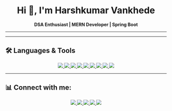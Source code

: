 <h1 align="center">Hi 👋, I'm Harshkumar Vankhede</h1>
<p align="center">
  <b>DSA Enthusiast | MERN Developer | Spring Boot</b>
</p>

---

<!-- ## 🚀 Projects

<p align="center">
  <a href="https://github.com/HarshVankhede/mern-dating-app">
    <img src="https://img.icons8.com/fluency/144/love.png" alt="Dating App" width="100"/>
  </a>
  &nbsp;&nbsp;&nbsp;
  <a href="https://github.com/HarshVankhede/player-auction-platform">
    <img src="https://img.icons8.com/fluency/144/cricket.png" alt="Player Auction" width="100"/>
  </a>
</p> -->

---

## 🛠️ Languages & Tools
<p align="center">
  <a href = "https://www.java.com/en/">
  <img src="https://img.icons8.com/?size=96&id=13679&format=png"/>
  </a>
    <a href = "https://www.javascript.com/">
  <img src="https://img.icons8.com/?size=96&id=108784&format=png"/>
  </a>
<a href = "https://react.dev/">
<img src="https://img.icons8.com/?size=80&id=bzf0DqjXFHIW&format=png"/>
</a>
  <a href = "https://nodejs.org/en">
  <img src="https://img.icons8.com/?size=96&id=hsPbhkOH4FMe&format=png"/>
  </a>
  <a href = "https://expressjs.com/">
  <img src="https://img.icons8.com/?size=80&id=WNoJgbzDr3i2&format=png"/>
  </a>
  <a href = "https://www.mongodb.com/">
  <img src="https://img.icons8.com/?size=96&id=74402&format=png"/>
  </a>
  
  

  <a href = "https://www.w3schools.com/html/">
  <img src="https://img.icons8.com/?size=96&id=v8RpPQUwv0N8&format=png"/>
  </a>
  <a href = "https://www.w3schools.com/css/">
  <img src="https://img.icons8.com/?size=96&id=21278&format=png"/>
  </a>
  <a href = "https://www.mysql.com/">
  <img src="https://img.icons8.com/?size=96&id=UFXRpPFebwa2&format=png"/>
  </a>


</p>

---

## 📊 Connect with me:
<p align="center">
<a href = "https://www.linkedin.com/in/harshkumar-vankhede-8a282532a?lipi=urn%3Ali%3Apage%3Ad_flagship3_profile_view_base_contact_details%3BY%2FlRL5zZQyKm6TY2kOmQ9Q%3D%3D">
<img src="https://img.icons8.com/?size=96&id=13930&format=png"/>
</a>
<a href = "https://www.instagram.com/harsh__vankhede_02?igsh=MWNscGZoaGU1Y3VjMA==">
  <img src="https://img.icons8.com/?size=96&id=Xy10Jcu1L2Su&format=png"/>
</a>
  <a href = "https://leetcode.com/u/ywwyoK34Q0/">
  <img src="https://img.icons8.com/?size=160&id=wDGo581Ea5Nf&format=png"/>
</a>
<a href = "https://www.hackerrank.com/profile/harshvankhede231">
  <img src="https://img.icons8.com/?size=160&id=iRVanPLYT6lT&format=png"/>
</a>
<a href = "https://codeforces.com/profile/HarshkumarVankhede">
  <img src="https://img.icons8.com/?size=160&id=jldAN67IAsrW&format=png"/>
</a>



</p>

